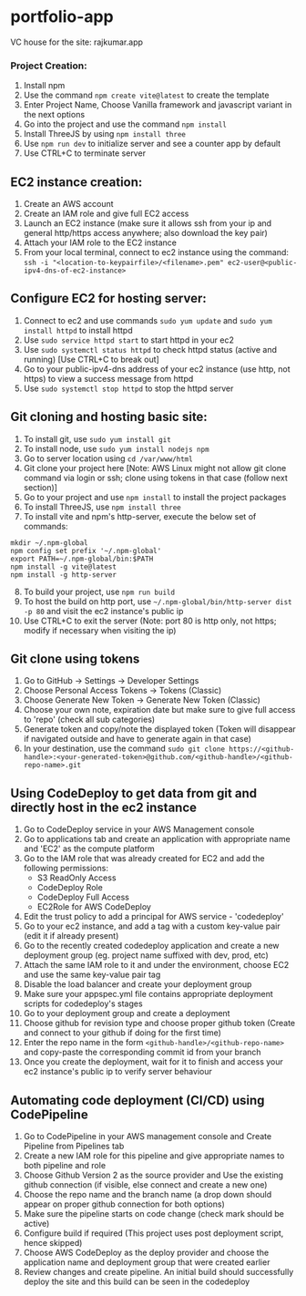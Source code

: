 # portfolio-app
VC house for the site: rajkumar.app

### Project Creation:
1. Install npm
2. Use the command `npm create vite@latest` to create the template
3. Enter Project Name, Choose Vanilla framework and javascript variant in the next options
4. Go into the project and use the command `npm install`
5. Install ThreeJS by using `npm install three`
6. Use `npm run dev` to initialize server and see a counter app by default
7. Use CTRL+C to terminate server

## EC2 instance creation:
1. Create an AWS account
2. Create an IAM role and give full EC2 access 
3. Launch an EC2 instance (make sure it allows ssh from your ip and general http/https access anywhere; also download the key pair)
4. Attach your IAM role to the EC2 instance
5. From your local terminal, connect to ec2 instance using the command: `ssh -i "<location-to-keypairfile>/<filename>.pem" ec2-user@<public-ipv4-dns-of-ec2-instance>`

## Configure EC2 for hosting server:
1. Connect to ec2 and use commands `sudo yum update` and `sudo yum install httpd` to install httpd
2. Use `sudo service httpd start` to start httpd in your ec2
3. Use `sudo systemctl status httpd` to check httpd status (active and running) [Use CTRL+C to break out]
4. Go to your public-ipv4-dns address of your ec2 instance (use http, not https) to view a success message from httpd
5. Use `sudo systemctl stop httpd` to stop the httpd server

## Git cloning and hosting basic site:
1. To install git, use `sudo yum install git`
2. To install node, use `sudo yum install nodejs npm`
3. Go to server location using `cd /var/www/html`
4. Git clone your project here [Note: AWS Linux might not allow git clone command via login or ssh; clone using tokens in that case (follow next section)]
5. Go to your project and use `npm install` to install the project packages
6. To install ThreeJS, use `npm install three`
7. To install vite and npm's http-server, execute the below set of commands:
```
mkdir ~/.npm-global
npm config set prefix '~/.npm-global'
export PATH=~/.npm-global/bin:$PATH
npm install -g vite@latest
npm install -g http-server
```
8. To build your project, use `npm run build`
9. To host the build on http port, use `~/.npm-global/bin/http-server dist -p 80` and visit the ec2 instance's public ip
10. Use CTRL+C to exit the server (Note: port 80 is http only, not https; modify if necessary when visiting the ip)


## Git clone using tokens
1. Go to GitHub -> Settings -> Developer Settings
2. Choose Personal Access Tokens -> Tokens (Classic)
3. Choose Generate New Token -> Generate New Token (Classic)
4. Choose your own note, expiration date but make sure to give full access to 'repo' (check all sub categories)
5. Generate token and copy/note the displayed token (Token will disappear if navigated outside and have to generate again in that case)
6. In your destination, use the command `sudo git clone https://<github-handle>:<your-generated-token>@github.com/<github-handle>/<github-repo-name>.git`

## Using CodeDeploy to get data from git and directly host in the ec2 instance
1. Go to CodeDeploy service in your AWS Management console
2. Go to applications tab and create an application with appropriate name and 'EC2' as the compute platform
3. Go to the IAM role that was already created for EC2 and add the following permissions:
    -   S3 ReadOnly Access
    -   CodeDeploy Role
    -   CodeDeploy Full Access
    -   EC2Role for AWS CodeDeploy
4. Edit the trust policy to add a principal for AWS service - 'codedeploy'
5. Go to your ec2 instance, and add a tag with a custom key-value pair (edit it if already present)
6. Go to the recently created codedeploy application and create a new deployment group (eg. project name suffixed with dev, prod, etc)
7. Attach the same IAM role to it and under the environment, choose EC2 and use the same key-value pair tag
8. Disable the load balancer and create your deployment group
9. Make sure your appspec.yml file contains appropriate deployment scripts for codedeploy's stages
10. Go to your deployment group and create a deployment
11. Choose github for revision type and choose proper github token (Create and connect to your github if doing for the first time)
12. Enter the repo name in the form `<github-handle>/<github-repo-name>` and copy-paste the corresponding commit id from your branch
13. Once you create the deployment, wait for it to finish and access your ec2 instance's public ip to verify server behaviour

## Automating code deployment (CI/CD) using CodePipeline
1. Go to CodePipeline in your AWS management console and Create Pipeline from Pipelines tab
2. Create a new IAM role for this pipeline and give appropriate names to both pipeline and role
3. Choose Github Version 2 as the source provider and Use the existing github connection (if visible, else connect and create a new one)
4. Choose the repo name and the branch name (a drop down should appear on proper github connection for both options)
5. Make sure the pipeline starts on code change (check mark should be active)
6. Configure build if required (This project uses post deployment script, hence skipped)
7. Choose AWS CodeDeploy as the deploy provider and choose the application name and deployment group that were created earlier
8. Review changes and create pipeline. An initial build should successfully deploy the site and this build can be seen in the codedeploy
